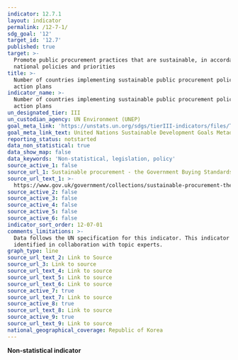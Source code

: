 ```yaml
---
indicator: 12.7.1
layout: indicator
permalink: /12-7-1/
sdg_goal: '12'
target_id: '12.7'
published: true
target: >-
  Promote public procurement practices that are sustainable, in accordance with
  national policies and priorities
title: >-
  Number of countries implementing sustainable public procurement policies and
  action plans
indicator_name: >-
  Number of countries implementing sustainable public procurement policies and
  action plans
un_designated_tier: III
un_custodian_agency: UN Environment (UNEP)
goal_meta_link: 'https://unstats.un.org/sdgs/tierIII-indicators/files/Tier3-12-07-01.pdf'
goal_meta_link_text: United Nations Sustainable Development Goals Metadata (PDF 4.0 MB)
reporting_status: notstarted
data_non_statistical: true
data_show_map: false
data_keywords: 'Non-statistical, legislation, policy'
source_active_1: false
source_url_1: Sustainable procurement - the Government Buying Standards (GBS)
source_url_text_1: >-
  https://www.gov.uk/government/collections/sustainable-procurement-the-government-buying-standards-gbs
source_active_2: false
source_active_3: false
source_active_4: false
source_active_5: false
source_active_6: false
indicator_sort_order: 12-07-01
comments_limitations: >-
  Data follows the UN specification for this indicator. This indicator has been
  identified in collaboration with topic experts.
graph_type: line
source_url_text_2: Link to Source
source_url_3: Link to source
source_url_text_4: Link to source
source_url_text_5: Link to source
source_url_text_6: Link to source
source_active_7: true
source_url_text_7: Link to source
source_active_8: true
source_url_text_8: Link to source
source_active_9: true
source_url_text_9: Link to source
national_geographical_coverage: Republic of Korea
---
```

**Non-statistical indicator**